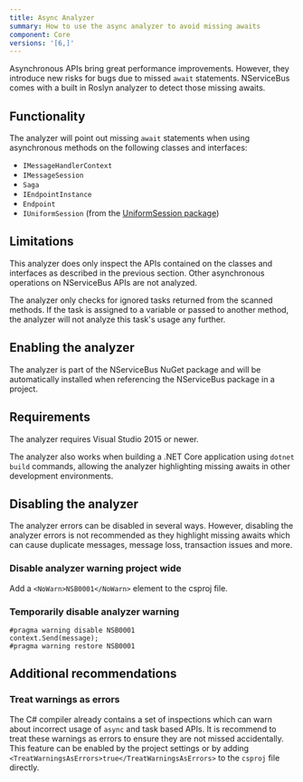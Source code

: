 ```yaml
---
title: Async Analyzer
summary: How to use the async analyzer to avoid missing awaits
component: Core
versions: '[6,]'
---
```


Asynchronous APIs bring great performance improvements. However, they introduce new risks for bugs due to missed `await` statements. NServiceBus comes with a built in Roslyn analyzer to detect those missing awaits.

## Functionality

The analyzer will point out missing `await` statements when using asynchronous methods on the following classes and interfaces:
* `IMessageHandlerContext`
* `IMessageSession`
* `Saga`
* `IEndpointInstance`
* `Endpoint`
* `IUniformSession` (from the [UniformSession package](/nservicebus/messaging/uniformsession.md))

## Limitations

This analyzer does only inspect the APIs contained on the classes and interfaces as described in the previous section. Other asynchronous operations on NServiceBus APIs are not analyzed.

The analyzer only checks for ignored tasks returned from the scanned methods. If the task is assigned to a variable or passed to another method, the analyzer will not analyze this task's usage any further.


## Enabling the analyzer

The analyzer is part of the NServiceBus NuGet package and will be automatically installed when referencing the NServiceBus package in a project.


## Requirements

The analyzer requires Visual Studio 2015 or newer.

The analyzer also works when building a .NET Core application using `dotnet build` commands, allowing the analyzer highlighting missing awaits in other development environments.

## Disabling the analyzer

The analyzer errors can be disabled in several ways. However, disabling the analyzer errors is not recommended as they highlight missing awaits which can cause duplicate messages, message loss, transaction issues and more.


### Disable analyzer warning project wide

Add a `<NoWarn>NSB0001</NoWarn>` element to the csproj file.

### Temporarily disable analyzer warning

```
#pragma warning disable NSB0001
context.Send(message);
#pragma warning restore NSB0001
```


## Additional recommendations

### Treat warnings as errors

The C# compiler already contains a set of inspections which can warn about incorrect usage of `async` and task based APIs. It is recommend to treat these warnings as errors to ensure they are not missed accidentally. This feature can be enabled by the project settings or by adding `<TreatWarningsAsErrors>true</TreatWarningsAsErrors>` to the `csproj` file directly.
